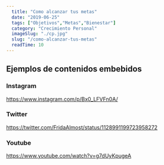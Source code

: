 ```yaml
---
  title: "Como alcanzar tus metas"
  date: "2019-06-25"
  tags: ["Objetivos","Metas","Bienestar"]
  category: "Crecimiento Personal"
  imageSlug: "./cp.jpg"
  slug: "/como-alcanzar-tus-metas"
  readTime: 10
---
```


## Ejemplos de contenidos embebidos

### Instagram

https://www.instagram.com/p/Bx0_LFVFn0A/

### Twitter

https://twitter.com/FridaAlmost/status/1128991199723958272

### Youtube

https://www.youtube.com/watch?v=g7dUyKpugeA
